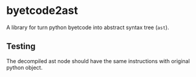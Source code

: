 # byetcode2ast

A library for turn python byetcode into abstract syntax tree (`ast`).

## Testing

The decompiled ast node should have the same instructions with original python object.
